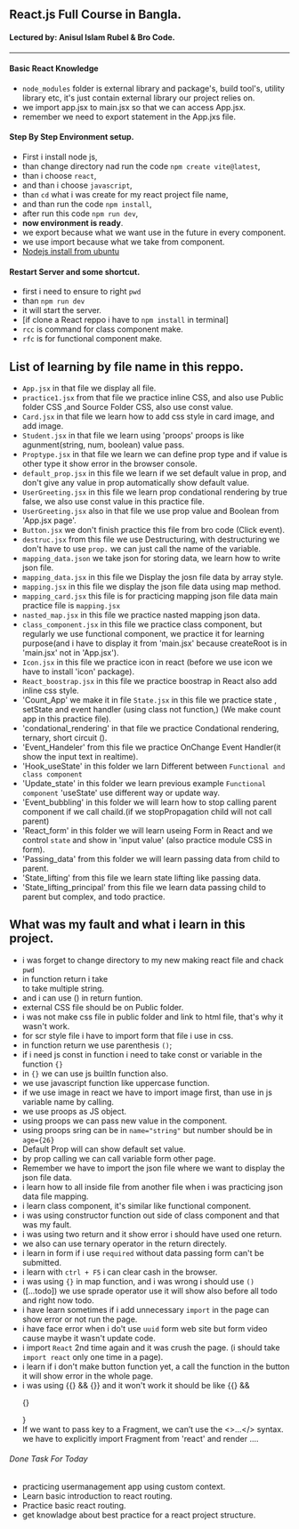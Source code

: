 ## React.js Full Course in Bangla.

#### Lectured by: Anisul Islam Rubel & Bro Code.

<hr>

#### Basic React Knowledge

- `node_modules` folder is external library and package's, build tool's, utility
  library etc, it's just contain external library our project relies on.
- we import app.jsx to main.jsx so that we can access App.jsx.
- remember we need to export statement in the App.jxs file.

#### Step By Step Environment setup.

- First i install node js,
- than change directory nad run the code `npm create vite@latest`,
- than i choose `react`,
- and than i choose `javascript`,
- than `cd` what i was create for my react project file name,
- and than run the code `npm install`,
- after run this code `npm run dev`,
- <b>now environment is ready</b>.
- we export because what we want use in the future in every component.
- we use import because what we take from component.
- [Nodejs install from ubuntu](https://youtu.be/NS3aTgKztis?si=IPOV09zYbFjHcmj-)

#### Restart Server and some shortcut.

- first i need to ensure to right `pwd`
- than `npm run dev`
- it will start the server.
- [if clone a React reppo i have to `npm install` in terminal]
- `rcc` is command for class component make.
- `rfc` is for functional component make.

## List of learning by file name in this reppo.

- `App.jsx` in that file we display all file.
- `practice1.jsx` from that file we practice inline CSS, and also use Public
  folder CSS ,and Source Folder CSS, also use const value.
- `Card.jsx` in that file we learn how to add css style in card image, and add
  image.
- `Student.jsx` in that file we learn using 'proops' proops is like
  agunment(string, num, boolean) value pass.
- `Proptype.jsx` in that file we learn we can define prop type and if value is
  other type it show error in the browser console.
- `default_prop.jsx` in this file we learn if we set default value in prop, and
  don't give any value in prop automatically show default value.
- `UserGreeting.jsx` in this file we learn prop condational rendering by true
  false, we also use const value in this practice file.
- `UserGreeting.jsx` also in that file we use prop value and Boolean from
  'App.jsx page'.
- `Button.jsx` we don't finish practice this file from bro code (Click event).
- `destruc.jsx` from this file we use Destructuring, with destructuring we don't
  have to use `prop.` we can just call the name of the variable.
- `mapping_data.json` we take json for storing data, we learn how to write json
  file.
- `mapping_data.jsx` in this file we Display the josn file data by array style.
- `mapping.jsx` in this file we display the json file data using map method.
- `mapping_card.jsx` this file is for practicing mapping json file data main
  practice file is `mapping.jsx`
- `nasted_map.jsx` in this file we practice nasted mapping json data.
- `class_component.jsx` in this file we practice class component, but regularly
  we use functional component, we practice it for learning purpose(and i have to
  display it from 'main.jsx' because createRoot is in 'main.jsx' not in
  'App.jsx').
- `Icon.jsx` in this file we practice icon in react (before we use icon we have
  to install 'icon' package).
- `React_boostrap.jsx` in this file we practice boostrap in React also add
  inline css style.
- 'Count_App' we make it in file `State.jsx` in this file we practice state ,
  setState and event handler (using class not function,) (We make count app in
  this practice file).
- 'condational_rendering' in that file we practice Condational rendering,
  ternary, short circuit ().
- 'Event_Handeler' from this file we practice OnChange Event Handler(it show the
  input text in realtime).
- 'Hook_useState' in this folder we larn Different between
  `Functional and class component`
- 'Update_state' in this folder we learn previous example `Functional component`
  'useState' use different way or update way.
- 'Event_bubbling' in this folder we will learn how to stop calling parent
  component if we call chaild.(if we stopPropagation child will not call parent)
- 'React_form' in this folder we will learn useing Form in React and we control
  `state` and show in 'input value' (also practice module CSS in form).
- 'Passing_data' from this folder we will learn passing data from child to
  parent.
- 'State_lifting' from this file we learn state lifting like passing data.
- 'State_lifting_principal' from this file we learn data passing child to parent
  but complex, and todo practice.

## What was my fault and what i learn in this project.

- i was forget to change directory to my new making react file and chack `pwd`
- in function return i take <div> to take multiple string.
- and i can use () in return funtion.
- external CSS file should be on Public folder.
- i was not make css file in public folder and link to html file, that's why it
  wasn't work.
- for scr style file i have to import form that file i use in css.
- in function return we use parenthesis `()`;
- if i need js const in function i need to take const or variable in the
  function `{}`
- in `{}` we can use js builtIn function also.
- we use javascript function like uppercase function.
- if we use image in react we have to import image first, than use in js
  variable name by calling.
- we use proops as JS object.
- using proops we can pass new value in the component.
- using proops sring can be in `name="string"` but number should be in
  `age={26}`
- Default Prop will can show default set value.
- by prop calling we can call variable form other page.
- Remember we have to import the json file where we want to display the json
  file data.
- i learn how to all inside file from another file when i was practicing json
  data file mapping.
- i learn class component, it's similar like functional component.
- i was using constructor function out side of class component and that was my
  fault.
- i was using two return and it show error i should have used one return.
- we also can use ternary operator in the return directely.
- i learn in form if i use `required` without data passing form can't be
  submitted.
- i learn with `ctrl + F5` i can clear cash in the browser.
- i was using `{}` in map function, and i was wrong i should use `()`
- ([...todo]) we use sprade operator use it will show also before all todo and
  right now todo.
- i have learn sometimes if i add unnecessary `import` in the page can show
  error or not run the page.
- i have face error when i do't use `uuid` form web site but form video cause
  maybe it wasn't update code.
- i import `React` 2nd time again and it was crush the page. (i should take
  `import react` only one time in a page).
- i learn if i don't make button function yet, a call the function in the button
  it will show error in the whole page.
- i was using {{} && {}} and it won't work it should be like {{} && <p>{}</p>}  
- If we want to pass key to a Fragment, we can’t use the <>...</> syntax.
  we have to explicitly import Fragment from 'react' and render <Fragment key={yourKey}>...</Fragment>.

###### Done Task For Today
- practicing usermanagement app using custom context.
- Learn basic introduction to react routing.
- Practice basic react routing.
- get knowladge about best practice for a react project structure.